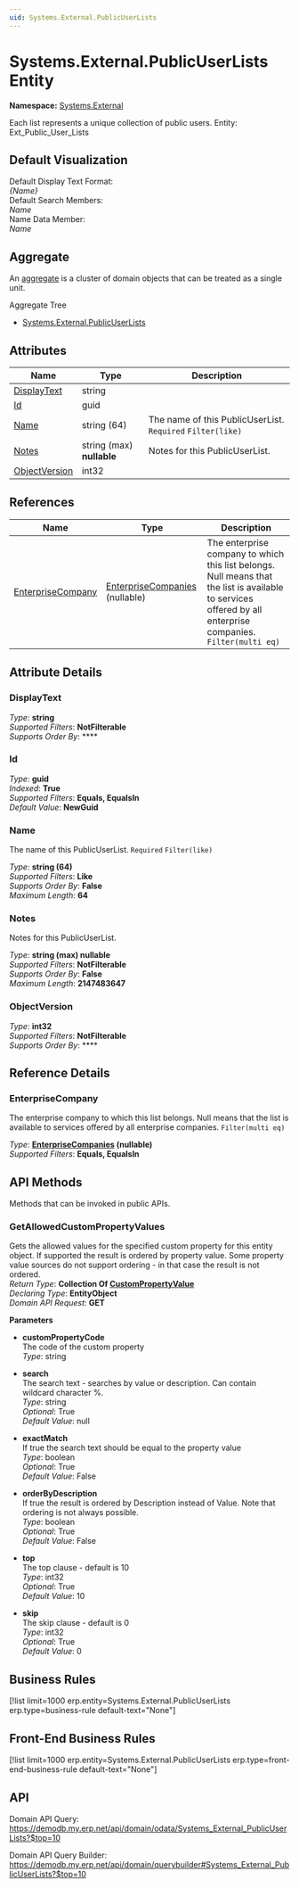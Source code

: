 ```yaml
---
uid: Systems.External.PublicUserLists
---
```

# Systems.External.PublicUserLists Entity

**Namespace:** [Systems.External](Systems.External.md)  

Each list represents a unique collection of public users. Entity: Ext_Public_User_Lists

## Default Visualization
Default Display Text Format:  
_{Name}_  
Default Search Members:  
_Name_  
Name Data Member:  
_Name_  

## Aggregate
An [aggregate](https://docs.erp.net/tech/advanced/concepts/aggregates.html) is a cluster of domain objects that can be treated as a single unit.  

Aggregate Tree  
* [Systems.External.PublicUserLists](Systems.External.PublicUserLists.md)  

## Attributes

| Name | Type | Description |
| ---- | ---- | --- |
| [DisplayText](Systems.External.PublicUserLists.md#displaytext) | string |  
| [Id](Systems.External.PublicUserLists.md#id) | guid |  
| [Name](Systems.External.PublicUserLists.md#name) | string (64) | The name of this PublicUserList. `Required` `Filter(like)` 
| [Notes](Systems.External.PublicUserLists.md#notes) | string (max) __nullable__ | Notes for this PublicUserList. 
| [ObjectVersion](Systems.External.PublicUserLists.md#objectversion) | int32 |  

## References

| Name | Type | Description |
| ---- | ---- | --- |
| [EnterpriseCompany](Systems.External.PublicUserLists.md#enterprisecompany) | [EnterpriseCompanies](General.EnterpriseCompanies.md) (nullable) | The enterprise company to which this list belongs. Null means that the list is available to services offered by all enterprise companies. `Filter(multi eq)` |


## Attribute Details

### DisplayText

_Type_: **string**  
_Supported Filters_: **NotFilterable**  
_Supports Order By_: ****  

### Id

_Type_: **guid**  
_Indexed_: **True**  
_Supported Filters_: **Equals, EqualsIn**  
_Default Value_: **NewGuid**  

### Name

The name of this PublicUserList. `Required` `Filter(like)`

_Type_: **string (64)**  
_Supported Filters_: **Like**  
_Supports Order By_: **False**  
_Maximum Length_: **64**  

### Notes

Notes for this PublicUserList.

_Type_: **string (max) __nullable__**  
_Supported Filters_: **NotFilterable**  
_Supports Order By_: **False**  
_Maximum Length_: **2147483647**  

### ObjectVersion

_Type_: **int32**  
_Supported Filters_: **NotFilterable**  
_Supports Order By_: ****  


## Reference Details

### EnterpriseCompany

The enterprise company to which this list belongs. Null means that the list is available to services offered by all enterprise companies. `Filter(multi eq)`

_Type_: **[EnterpriseCompanies](General.EnterpriseCompanies.md) (nullable)**  
_Supported Filters_: **Equals, EqualsIn**  


## API Methods

Methods that can be invoked in public APIs.

### GetAllowedCustomPropertyValues

Gets the allowed values for the specified custom property for this entity object.              If supported the result is ordered by property value. Some property value sources do not support ordering - in that case the result is not ordered.  
_Return Type_: **Collection Of [CustomPropertyValue](../data-types.md#general.custompropertyvalue)**  
_Declaring Type_: **EntityObject**  
_Domain API Request_: **GET**  

**Parameters**  
  * **customPropertyCode**  
    The code of the custom property  
    _Type_: string  

  * **search**  
    The search text - searches by value or description. Can contain wildcard character %.  
    _Type_: string  
     _Optional_: True  
    _Default Value_: null  

  * **exactMatch**  
    If true the search text should be equal to the property value  
    _Type_: boolean  
     _Optional_: True  
    _Default Value_: False  

  * **orderByDescription**  
    If true the result is ordered by Description instead of Value. Note that ordering is not always possible.  
    _Type_: boolean  
     _Optional_: True  
    _Default Value_: False  

  * **top**  
    The top clause - default is 10  
    _Type_: int32  
     _Optional_: True  
    _Default Value_: 10  

  * **skip**  
    The skip clause - default is 0  
    _Type_: int32  
     _Optional_: True  
    _Default Value_: 0  



## Business Rules

[!list limit=1000 erp.entity=Systems.External.PublicUserLists erp.type=business-rule default-text="None"]

## Front-End Business Rules

[!list limit=1000 erp.entity=Systems.External.PublicUserLists erp.type=front-end-business-rule default-text="None"]

## API

Domain API Query:
<https://demodb.my.erp.net/api/domain/odata/Systems_External_PublicUserLists?$top=10>

Domain API Query Builder:
<https://demodb.my.erp.net/api/domain/querybuilder#Systems_External_PublicUserLists?$top=10>


